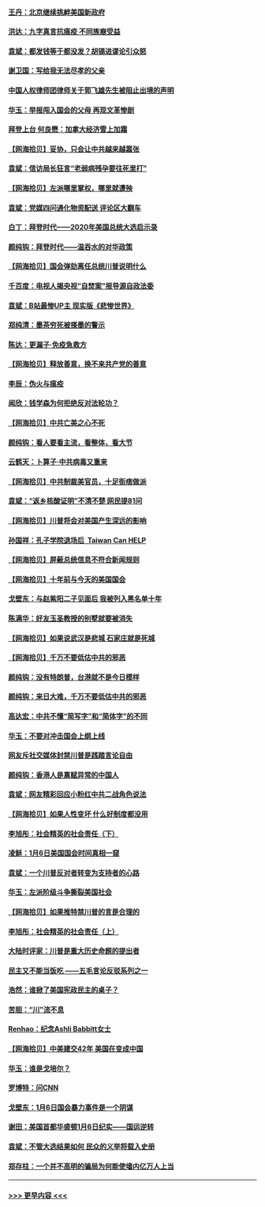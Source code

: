 #### [王丹：北京继续挑衅美国新政府](../pages/nsc993/n12722456.md?t=01311951) 
#### [洪达：九字真言抗瘟疫 不同族裔受益](../pages/nsc993/n12722448.md?t=01311951) 
#### [袁斌：都发钱等于都没发？胡锡进谬论引众怒](../pages/nsc993/n12722393.md?t=01311951) 
#### [谢卫国：写给我无法尽孝的父亲](../pages/nsc993/n12720325.md?t=01311951) 
#### [中国人权律师团律师关于郭飞雄先生被阻止出境的声明](../pages/nsc993/n12720203.md?t=01311951) 
#### [华玉：举报闯入国会的父母 再现文革惨剧](../pages/nsc993/n12719070.md?t=01311951) 
#### [拜登上台 何良懋：加拿大经济雪上加霜](../pages/nsc993/n12718943.md?t=01311951) 
#### [【网海拾贝】妥协，只会让中共越来越嚣张](../pages/nsc993/n12717392.md?t=01311951) 
#### [袁斌：信访局长狂言“老弱病残孕要往死里打”](../pages/nsc993/n12717343.md?t=01311951) 
#### [【网海拾贝】左派哪里掌权，哪里就遭殃](../pages/nsc993/n12715009.md?t=01311951) 
#### [袁斌：党媒四问通化物资配送 评论区大翻车](../pages/nsc993/n12714950.md?t=01311951) 
#### [白丁：拜登时代——2020年美国总统大选启示录](../pages/nsc993/n12714920.md?t=01311951) 
#### [颜纯钩：拜登时代——温吞水的对华政策](../pages/nsc993/n12713245.md?t=01311951) 
#### [【网海拾贝】国会弹劾离任总统川普说明什么](../pages/nsc993/n12712816.md?t=01311951) 
#### [千百度：电视人揭央视“自焚案”报导源自政法委](../pages/nsc993/n12709760.md?t=01311951) 
#### [袁斌：B站最惨UP主 现实版《悲惨世界》](../pages/nsc993/n12709686.md?t=01311951) 
#### [郑纯清：墨茶穷死被搽墨的警示](../pages/nsc993/n12709262.md?t=01311951) 
#### [陈达：更漏子·免疫急救方](../pages/nsc993/n12709244.md?t=01311951) 
#### [【网海拾贝】释放善意，换不来共产党的善意](../pages/nsc993/n12708361.md?t=01311951) 
#### [李辰：伪火与瘟疫](../pages/nsc993/n12707981.md?t=01311951) 
#### [闻欣：钱学森为何拒绝反对法轮功？](../pages/nsc993/n12707407.md?t=01311951) 
#### [【网海拾贝】中共亡美之心不死](../pages/nsc993/n12707621.md?t=01311951) 
#### [颜纯钩：看人要看主流，看整体，看大节](../pages/nsc993/n12707536.md?t=01311951) 
#### [云鹤天：卜算子‧中共病毒又重来](../pages/nsc993/n12707408.md?t=01311951) 
#### [【网海拾贝】中共制裁美官员，十足街痞做派](../pages/nsc993/n12705115.md?t=01311951) 
#### [袁斌：“返乡核酸证明”不清不楚 网民提81问](../pages/nsc993/n12704982.md?t=01311951) 
#### [【网海拾贝】川普将会对美国产生深远的影响](../pages/nsc993/n12703045.md?t=01311951) 
#### [孙国祥：孔子学院退场后  Taiwan Can HELP](../pages/nsc993/n12702430.md?t=01311951) 
#### [【网海拾贝】屏蔽总统信息不符合新闻规则](../pages/nsc993/n12699998.md?t=01311951) 
#### [【网海拾贝】十年前与今天的美国国会](../pages/nsc993/n12696993.md?t=01311951) 
#### [戈壁东：与赵紫阳二子见面后 我被列入黑名单十年](../pages/nsc993/n12696215.md?t=01311951) 
#### [陈满华：好友玉圣教授的别墅就要被消失](../pages/nsc993/n12695411.md?t=01311951) 
#### [【网海拾贝】如果说武汉是悲城 石家庄就是死城](../pages/nsc993/n12694589.md?t=01311951) 
#### [【网海拾贝】千万不要低估中共的邪恶](../pages/nsc993/n12692771.md?t=01311951) 
#### [颜纯钩：没有特朗普，台港就不是今日模样](../pages/nsc993/n12692678.md?t=01311951) 
#### [颜纯钩：来日大难，千万不要低估中共的邪恶](../pages/nsc993/n12692080.md?t=01311951) 
#### [高达宏：中共不懂“简写字”和“简体字”的不同](../pages/nsc993/n12692068.md?t=01311951) 
#### [华玉：不要对冲击国会上纲上线](../pages/nsc993/n12689948.md?t=01311951) 
#### [网友斥社交媒体封禁川普是践踏言论自由](../pages/nsc993/n12687482.md?t=01311951) 
#### [颜纯钩：香港人是禀赋异常的中国人](../pages/nsc993/n12685142.md?t=01311951) 
#### [袁斌：网友精彩回应小粉红中共二战角色说法](../pages/nsc993/n12684994.md?t=01311951) 
#### [【网海拾贝】如果人性变坏 什么好制度都没用](../pages/nsc993/n12683000.md?t=01311951) 
#### [李旭彤：社会精英的社会责任（下）](../pages/nsc993/n12680604.md?t=01311951) 
#### [凌稣：1月6日美国国会时间真相一窥](../pages/nsc993/n12682780.md?t=01311951) 
#### [袁斌：一个川普反对者转变为支持者的心路](../pages/nsc993/n12682700.md?t=01311951) 
#### [华玉：左派阶级斗争撕裂美国社会](../pages/nsc993/n12681226.md?t=01311951) 
#### [【网海拾贝】如果推特禁川普的言是合理的](../pages/nsc993/n12681232.md?t=01311951) 
#### [李旭彤：社会精英的社会责任（上）](../pages/nsc993/n12680501.md?t=01311951) 
#### [大陆时评家：川普是重大历史命题的提出者](../pages/nsc993/n12679904.md?t=01311951) 
#### [民主又不能当饭吃 ——五毛言论反驳系列之一](../pages/nsc993/n12679877.md?t=01311951) 
#### [浩然：谁掀了美国宪政民主的桌子？](../pages/nsc993/n12679850.md?t=01311951) 
#### [苦胆：“川”流不息](../pages/nsc993/n12678388.md?t=01311951) 
#### [Renhao：纪念Ashli Babbitt女士](../pages/nsc993/n12678359.md?t=01311951) 
#### [【网海拾贝】中美建交42年 美国在变成中国](../pages/nsc993/n12678324.md?t=01311951) 
#### [华玉：谁是戈培尔？](../pages/nsc993/n12677515.md?t=01311951) 
#### [罗博特：问CNN](../pages/nsc993/n12677172.md?t=01311951) 
#### [戈壁东：1月6日国会暴力事件是一个阴谋](../pages/nsc993/n12674639.md?t=01311951) 
#### [谢田：美国首都华盛顿1月6日纪实——国运逆转](../pages/nsc993/n12673190.md?t=01311951) 
#### [袁斌：不管大选结果如何 民众的义举将载入史册](../pages/nsc993/n12672787.md?t=01311951) 
#### [郑存柱：一个并不高明的骗局为何能使墙内亿万人上当](../pages/nsc993/n12671449.md?t=01311951) 

----
#### [ >>> 更早内容 <<< ](../indexes/nsc993-earlier.md)
